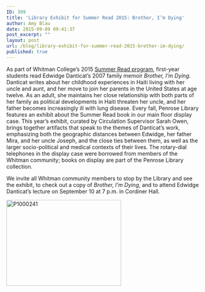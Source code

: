 ```yaml
---
ID: 399
title: 'Library Exhibit for Summer Read 2015: Brother, I’m Dying'
author: Amy Blau
date: 2015-09-09 09:41:37
post_excerpt: ""
layout: post
url: /blog/library-exhibit-for-summer-read-2015-brother-im-dying/
published: true
---
```

As part of Whitman College’s 2015 <a href="https://www.whitman.edu/academics/signature-programs/summer-read-program">Summer Read program</a>, first-year students read Edwidge Danticat’s 2007 family memoir <i>Brother, I’m Dying</i>. Danticat writes about her childhood experiences in Haiti living with her uncle and aunt, and her move to join her parents in the United States at age twelve. As an adult, she maintains her close relationship with both parts of her family as political developments in Haiti threaten her uncle, and her father becomes increasingly ill with lung disease. Every fall, Penrose Library features an exhibit about the Summer Read book in our main floor display case. This year’s exhibit, curated by Circulation Supervisor Sarah Owen, brings together artifacts that speak to the themes of Danticat’s work, emphasizing both the geographic distances between Edwidge, her father Mira, and her uncle Joseph, and the close ties between them, as well as the larger socio-political and medical contexts of their lives. The rotary-dial telephones in the display case were borrowed from members of the Whitman community; books on display are part of the Penrose Library collection.

We invite all Whitman community members to stop by the Library and see the exhibit, to check out a copy of <i>Brother, I’m Dying</i>, and to attend Edwidge Danticat’s lecture on September 10 at 7 p.m. in Cordiner Hall.

<a href="https://library.whitman.edu/blog/wp-content/uploads/sites/4/2015/09/P1000241.jpg"><img class="size-medium wp-image-402 aligncenter" src="https://library.whitman.edu/blog/wp-content/uploads/sites/4/2015/09/P1000241-300x225.jpg" alt="P1000241" width="300" height="225" /></a>